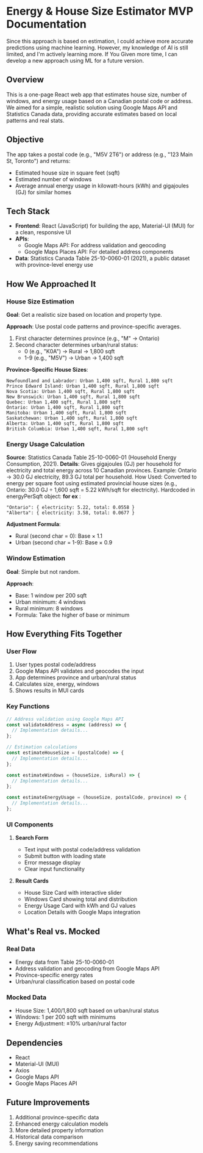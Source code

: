 # Energy & House Size Estimator MVP Documentation

Since this approach is based on estimation, I could achieve more accurate predictions using machine learning. However, my knowledge of AI is still limited, and I'm actively learning more. If You Given more time, I can develop a new approach using ML for a future version.

## Overview
This is a one-page React web app that estimates house size, number of windows, and energy usage based on a Canadian postal code or address. We aimed for a simple, realistic solution using Google Maps API and Statistics Canada data, providing accurate estimates based on local patterns and real stats.


## Objective
The app takes a postal code (e.g., "M5V 2T6") or address (e.g., "123 Main St, Toronto") and returns:
- Estimated house size in square feet (sqft)
- Estimated number of windows
- Average annual energy usage in kilowatt-hours (kWh) and gigajoules (GJ) for similar homes

## Tech Stack
- **Frontend**: React (JavaScript) for building the app, Material-UI (MUI) for a clean, responsive UI
- **APIs**:
  - Google Maps API: For address validation and geocoding
  - Google Maps Places API: For detailed address components
- **Data**: Statistics Canada Table 25-10-0060-01 (2021), a public dataset with province-level energy use

## How We Approached It

### House Size Estimation
**Goal**: Get a realistic size based on location and property type.

**Approach**: Use postal code patterns and province-specific averages.
1. First character determines province (e.g., "M" → Ontario)
2. Second character determines urban/rural status:
   - 0 (e.g., "K0A") → Rural → 1,800 sqft
   - 1-9 (e.g., "M5V") → Urban → 1,400 sqft

**Province-Specific House Sizes**:
```
Newfoundland and Labrador: Urban 1,400 sqft, Rural 1,800 sqft
Prince Edward Island: Urban 1,400 sqft, Rural 1,800 sqft
Nova Scotia: Urban 1,400 sqft, Rural 1,800 sqft
New Brunswick: Urban 1,400 sqft, Rural 1,800 sqft
Quebec: Urban 1,400 sqft, Rural 1,800 sqft
Ontario: Urban 1,400 sqft, Rural 1,800 sqft
Manitoba: Urban 1,400 sqft, Rural 1,800 sqft
Saskatchewan: Urban 1,400 sqft, Rural 1,800 sqft
Alberta: Urban 1,400 sqft, Rural 1,800 sqft
British Columbia: Urban 1,400 sqft, Rural 1,800 sqft
```

### Energy Usage Calculation
**Source**:
Statistics Canada Table 25-10-0060-01 (Household Energy Consumption, 2021).
**Details**:
Gives gigajoules (GJ) per household for electricity and total energy across 10 Canadian provinces.
Example: Ontario → 30.0 GJ electricity, 89.3 GJ total per household.
How Used:
Converted to energy per square foot using estimated provincial house sizes (e.g., Ontario: 30.0 GJ ÷ 1,600 sqft = 5.22 kWh/sqft for electricity).
Hardcoded in energyPerSqft object:
**for ex** :
```
"Ontario": { electricity: 5.22, total: 0.0558 }
"Alberta": { electricity: 3.58, total: 0.0677 }
```
**Adjustment Formula**:
- Rural (second char = 0): Base × 1.1
- Urban (second char = 1-9): Base × 0.9

### Window Estimation
**Goal**: Simple but not random.

**Approach**:
- Base: 1 window per 200 sqft
- Urban minimum: 4 windows
- Rural minimum: 8 windows
- Formula: Take the higher of base or minimum

## How Everything Fits Together

### User Flow
1. User types postal code/address
2. Google Maps API validates and geocodes the input
3. App determines province and urban/rural status
4. Calculates size, energy, windows
5. Shows results in MUI cards

### Key Functions
```javascript
// Address validation using Google Maps API
const validateAddress = async (address) => {
  // Implementation details...
};

// Estimation calculations
const estimateHouseSize = (postalCode) => {
  // Implementation details...
};

const estimateWindows = (houseSize, isRural) => {
  // Implementation details...
};

const estimateEnergyUsage = (houseSize, postalCode, province) => {
  // Implementation details...
};
```

### UI Components
1. **Search Form**
   - Text input with postal code/address validation
   - Submit button with loading state
   - Error message display
   - Clear input functionality

2. **Result Cards**
   - House Size Card with interactive slider
   - Windows Card showing total and distribution
   - Energy Usage Card with kWh and GJ values
   - Location Details with Google Maps integration

## What's Real vs. Mocked

### Real Data
- Energy data from Table 25-10-0060-01
- Address validation and geocoding from Google Maps API
- Province-specific energy rates
- Urban/rural classification based on postal code

### Mocked Data
- House Size: 1,400/1,800 sqft based on urban/rural status
- Windows: 1 per 200 sqft with minimums
- Energy Adjustment: ±10% urban/rural factor

## Dependencies
- React
- Material-UI (MUI)
- Axios
- Google Maps API
- Google Maps Places API


## Future Improvements
1. Additional province-specific data
2. Enhanced energy calculation models
3. More detailed property information
4. Historical data comparison
5. Energy saving recommendations
